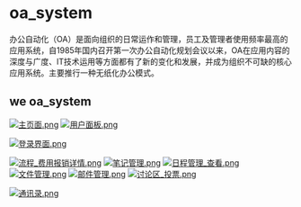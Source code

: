 # oa_system
办公自动化（OA）是面向组织的日常运作和管理，员工及管理者使用频率最高的应用系统，自1985年国内召开第一次办公自动化规划会议以来，OA在应用内容的深度与广度、IT技术运用等方面都有了新的变化和发展，并成为组织不可缺的核心应用系统。主要推行一种无纸化办公模式。
##  we oa_system
[![主页面.png](https://i.loli.net/2018/03/02/5a98ec4da6bb0.png)](https://i.loli.net/2018/03/02/5a98ec4da6bb0.png)
[![用户面板.png](https://i.loli.net/2018/03/02/5a98ec4da96b4.png)](https://i.loli.net/2018/03/02/5a98ec4da96b4.png)

[![登录界面.png](https://i.loli.net/2018/03/02/5a98ec4e28dcb.png)](https://i.loli.net/2018/03/02/5a98ec4e28dcb.png)

[![流程_费用报销详情.png](https://i.loli.net/2018/03/02/5a98ec4d7aec0.png)](https://i.loli.net/2018/03/02/5a98ec4d7aec0.png)
[![笔记管理.png](https://i.loli.net/2018/03/02/5a98ec4d7edc2.png)](https://i.loli.net/2018/03/02/5a98ec4d7edc2.png)
[![日程管理_查看.png](https://i.loli.net/2018/03/02/5a98ec4d8b86c.png)](https://i.loli.net/2018/03/02/5a98ec4d8b86c.png)
[![文件管理.png](https://i.loli.net/2018/03/02/5a98ec4d8eb92.png)](https://i.loli.net/2018/03/02/5a98ec4d8eb92.png)
[![邮件管理.png](https://i.loli.net/2018/03/02/5a98ec4d9c10b.png)](https://i.loli.net/2018/03/02/5a98ec4d9c10b.png)
[![讨论区_投票.png](https://i.loli.net/2018/03/02/5a98ec4d9d689.png)](https://i.loli.net/2018/03/02/5a98ec4d9d689.png)

[![通讯录.png](https://i.loli.net/2018/03/02/5a98ec4dab825.png)](https://i.loli.net/2018/03/02/5a98ec4dab825.png)
